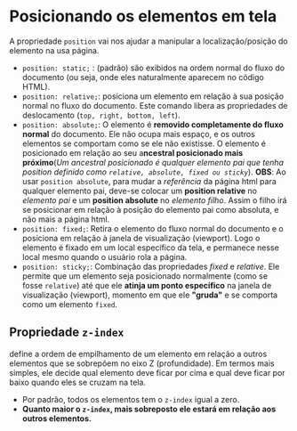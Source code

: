 # Posicionando os elementos em tela
A propriedade `position` vai nos ajudar a manipular a localização/posição do elemento na usa página.

* ``position: static;`` : (padrão) são exibidos na ordem normal do fluxo do documento (ou seja, onde eles naturalmente aparecem no código HTML).
* ``position: relative;``: posiciona um elemento em relação à sua posição normal no fluxo do documento. Este comando libera as propriedades de deslocamento (``top, right, bottom, left``).
* ``position: absolute;``: O elemento é **removido completamente do fluxo normal** do documento. Ele não ocupa mais espaço, e os outros elementos se comportam como se ele não existisse.  O elemento é posicionado em relação ao seu a**ncestral posicionado mais próximo**(*Um ancestral posicionado é qualquer elemento pai que tenha position definido como ``relative, absolute, fixed ou sticky``*).
**OBS**: Ao usar ``position absolute``, para mudar a *referência* da página html para qualquer elemento pai, deve-se colocar um **position relative** no *elemento pai* e um **position absolute** no *elemento filho*. Assim o filho irá se posicionar em relação à posição do elemento pai como absoluta, e não mais a página html.
* ``position: fixed;``: Retira o elemento do fluxo normal do documento e o posiciona em relação à janela de visualização (viewport). Logo  o elemento é fixado em um local específico da tela, e permanece nesse local mesmo quando o usuário rola a página.
* ``position: sticky;``: Combinação das propriedades *fixed* e *relative*. Ele permite que um elemento seja posicionado normalmente (como se fosse ``relative``) até que ele **atinja um ponto específico** na janela de visualização (viewport), momento em que ele **"gruda"** e se comporta como um elemento ``fixed``.

## Propriedade `z-index`
define a ordem de empilhamento de um elemento em relação a outros elementos que se sobrepõem no eixo Z (profundidade). Em termos mais simples, ele decide qual elemento deve ficar por cima e qual deve ficar por baixo quando eles se cruzam na tela.
- Por padrão, todos os elementos tem o `z-index` igual a zero.
- **Quanto maior o `z-index`, mais sobreposto ele estará em relação aos outros elementos.**